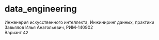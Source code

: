 # data_engineering
Инженерия искусственного интеллекта, Инжиниринг данных, практики  
Завьялов Илья Анатольевич, РИМ-140902  
Вариант 42
